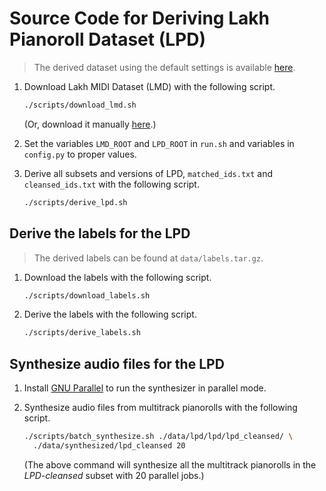 # Source Code for Deriving Lakh Pianoroll Dataset (LPD)

> The derived dataset using the default settings is available
[here](https://salu133445.github.io/lakh-pianoroll-dataset/dataset).

1. Download Lakh MIDI Dataset (LMD) with the following script.

   ```sh
   ./scripts/download_lmd.sh
   ```

   (Or, download it manually [here](http://colinraffel.com/projects/lmd/).)
2. Set the variables `LMD_ROOT` and `LPD_ROOT` in `run.sh` and variables in
   `config.py` to proper values.
3. Derive all subsets and versions of LPD, `matched_ids.txt` and
   `cleansed_ids.txt` with the following script.

   ```sh
   ./scripts/derive_lpd.sh
   ```

## Derive the labels for the LPD

> The derived labels can be found at `data/labels.tar.gz`.

1. Download the labels with the following script.

   ```sh
   ./scripts/download_labels.sh
   ```

2. Derive the labels with the following script.

   ```sh
   ./scripts/derive_labels.sh
   ```

## Synthesize audio files for the LPD

1. Install [GNU Parallel](https://www.gnu.org/software/parallel/) to run the
   synthesizer in parallel mode.
2. Synthesize audio files from multitrack pianorolls with the following script.

   ```sh
   ./scripts/batch_synthesize.sh ./data/lpd/lpd/lpd_cleansed/ \
     ./data/synthesized/lpd_cleansed 20
   ```

   (The above command will synthesize all the multitrack pianorolls in
   the _LPD-cleansed_ subset with 20 parallel jobs.)
